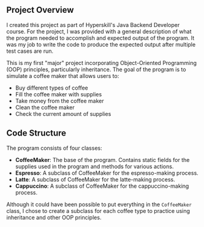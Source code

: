 ## Project Overview
I created this project as part of Hyperskill's Java Backend Developer course. For the project, I was provided with a general description of what the program needed to accomplish and expected output of the program. It was my job to write the code to produce the expected output after multiple test cases are run.

This is my first "major" project incorporating Object-Oriented Programming (OOP) principles, particularly inheritance. The goal of the program is to simulate a coffee maker that allows users to:

- Buy different types of coffee
- Fill the coffee maker with supplies
- Take money from the coffee maker
- Clean the coffee maker
- Check the current amount of supplies

## Code Structure
The program consists of four classes:  
- **CoffeeMaker**: The base of the program. Contains static fields for the supplies used in the program and methods for various actions.
- **Espresso**: A subclass of CoffeeMaker for the espresso-making process.   
- **Latte**: A subclass of CoffeeMaker for the latte-making process.  
- **Cappuccino**: A subclass of CoffeeMaker for the cappuccino-making process.  

Although it could have been possible to put everything in the `CoffeeMaker` class, I chose to create a subclass for each coffee type to practice using inheritance and other OOP principles.
